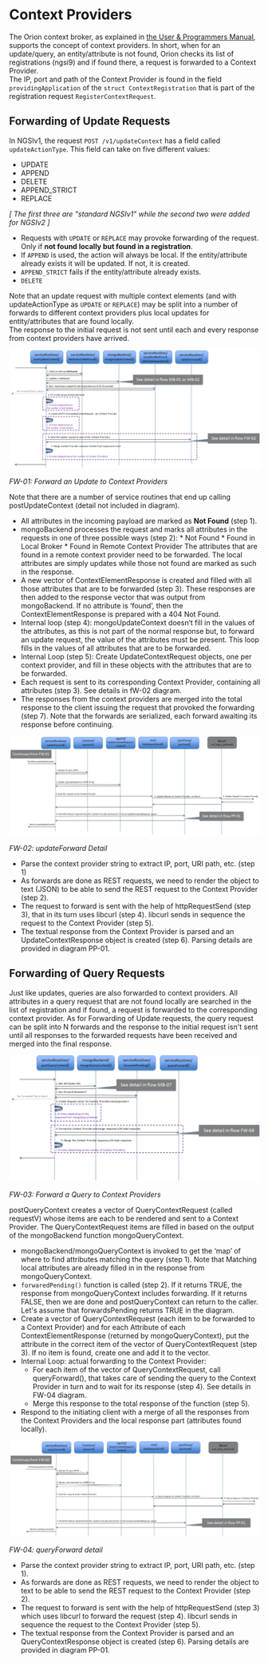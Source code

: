 # Context Providers
The Orion context broker, as explained in [the User & Programmers Manual](http://fiware-orion.readthedocs.io/en/master/index.html), supports
the concept of context providers. In short, when for an update/query, an entity/attribute is not found, Orion checks its list of registrations (ngsi9) and
if found there, a request is forwarded to a Context Provider.  
The IP, port and path of the Context Provider is found in the field `providingApplication` of the `struct ContextRegistration` that is part of the registration request `RegisterContextRequest`.

## Forwarding of Update Requests

In NGSIv1, the request `POST /v1/updateContext` has a field called `updateActionType`.
This field can take on five different values:

* UPDATE
* APPEND
* DELETE
* APPEND_STRICT
* REPLACE

*[ The first three are "standard NGSIv1" while the second two were added for NGSIv2 ]*  

* Requests with `UPDATE` or `REPLACE` may provoke forwarding of the request.
  Only if **not found locally but found in a registration**.
* If `APPEND` is used, the action will always be local. If the entity/attribute already exists it will be
  updated. If not, it is created.
* `APPEND_STRICT` fails if the entity/attribute already exists.
* `DELETE`

Note that an update request with multiple context elements (and with updateActionType as `UPDATE` or `REPLACE`) may be
split into a number of forwards to different context providers plus local updates for entity/attributes that are found locally.  
The response to the initial request is not sent until each and every response from context providers have arrived.

<a name='flow-fw-01'></a>
![Forward an Update to Context Providers](images/Flow-FW-01.png)

_FW-01: Forward an Update to Context Providers_

Note that there are a number of service routines that end up calling postUpdateContext (detail not included in diagram).

* All attributes in the incoming payload are marked as **Not Found** (step 1).
* mongoBackend processes the request and marks all attributes in the requests in one of three possible ways (step 2):
       * Not Found
       * Found in Local Broker
       * Found in Remote Context Provider
       The attributes that are found in a remote context provider need to be forwarded.
       The local attributes are simply updates while those not found are marked as such in the response.
* A new vector of ContextElementResponse is created and filled with all those attributes that are to be forwarded (step 3). These responses are then added to the response vector that was output from mongoBackend. If no attribute is ‘found’, then the ContextElementResponse is prepared with a 404 Not Found. 
* Internal loop (step 4): mongoUpdateContext doesn’t fill in the values of the attributes, as this is not part of the normal response but, to forward an update request, the value of the attributes must be present. This loop fills in the values of all attributes that are to be forwarded.
* Internal Loop (step 5): Create UpdateContextRequest objects, one per context provider, and fill in these objects with the attributes that are to be forwarded.
* Each request is sent to its corresponding Context Provider, containing all attributes (step 3). See details in fW-02 diagram.
* The responses from the context providers are merged into the total response to the client issuing the request that provoked the forwarding (step 7). Note that the forwards are serialized, each forward awaiting its response before continuing.

<a name='flow-fw-02'></a>
![updateForward Detail](images/Flow-FW-02.png)

_FW-02: updateForward Detail_

* Parse the context provider string to extract IP, port, URI path, etc. (step 1)
* As forwards are done as REST requests, we need to render the object to text (JSON) to be able to send the REST request to the Context Provider (step 2).
* The request to forward is sent with the help of httpRequestSend (step 3), that in its turn uses libcurl (step 4). libcurl sends in sequence the request to the Context Provider (step 5).
* The textual response from the Context Provider is parsed and an UpdateContextResponse object is created (step 6). Parsing details are provided in diagram PP-01.

## Forwarding of Query Requests

Just like updates, queries are also forwarded to context providers.
All attributes in a query request that are not found locally are searched in the list of registration and if
found, a request is forwarded to the corresponding context provider.
As for Forwarding of Update requests, the query request can be split into N forwards and the response to the initial request
isn't sent until all responses to the forwarded requests have been received and merged into the final response.

<a name='flow-fw-03'></a>
![Forward an Update to Context Providers](images/Flow-FW-03.png)

_FW-03: Forward a Query to Context Providers_

postQueryContext creates a vector of QueryContextRequest (called requestV) whose items are each to be rendered and sent to a Context Provider.
The QueryContextRequest items are filled in based on the output of the mongoBackend function mongoQueryContext.

* mongoBackend/mongoQueryContext is invoked to get the ‘map’ of where to find attributes matching the query (step 1). Note that Matching local attributes are already filled in in the response from mongoQueryContext.
* `forwaredPending()` function is called (step 2). If it returns TRUE, the response from mongoQueryContext includes forwarding. If it returns FALSE, then we are done and postQueryContext can return to the caller. Let's assume that forwardsPending returns TRUE in the diagram.
* Create a vector of QueryContextRequest (each item to be forwarded to a Context Provider) and for each Attribute of each ContextElementResponse (returned by mongoQueryContext), put the attribute in the correct item of the vector of QueryContextRequest (step 3). If no item is found, create one and add it to the vector.
* Internal Loop: actual forwarding to the Context Provider:
    * For each item of the vector of QueryContextRequest, call queryForward(), that takes care of sending the query to the Context Provider in turn
    and to wait for its response (step 4). See details in FW-04 diagram.
    * Merge this response to the total response of the function (step 5).
* Respond to the initiating client with a merge of all the responses from the Context Providers and the local response part (attributes found locally).

<a name='flow-fw-04'></a>
![queryForward detail](images/Flow-FW-04.png)

_FW-04: queryForward detail_

* Parse the context provider string to extract IP, port, URI path, etc. (step 1).
* As forwards are done as REST requests, we need to render the object to text to be able to send the REST request to the Context Provider (step 2).
* The request to forward is sent with the help of httpRequestSend (step 3) which uses libcurl to forward the request (step 4). libcurl sends in sequence the request to the Context Provider (step 5).
* The textual response from the Context Provider is parsed and an QueryContextResponse object is created (step 6). Parsing details are provided in diagram PP-01.

